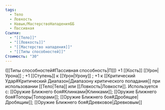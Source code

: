 ```yaml
---
tags:
  - Тело
  - Ловкость
  - Навык/МастерствоНападенияББ
  - Пассивная
Ссылки:
  - "[[Тело]]"
  - "[[Ловкость]]"
  - "[[Мастерство нападения]]"
  - "[[Типы способностей]]"
Стоимость: "30"
---
```

([[Типы способностей#Пассивная способность|П]]) +1 [[Кость]] [[Урон|Урона]] ; +1 [[Ступень]] к [[Урон|Урону]] ; +1 к [[Критический Удар#Критический Диапазон|Диапазону критического попадания]] при использовании [[Тело|Тела]] или [[Ловкость|Ловкости]]. 
Используется с: [[Оружие Ближнего боя#Клинками|Клинками]]; [[Оружие Ближнего боя#Топоры|Топорами]]; [[Оружие Ближнего боя#Дробящее|Дробящим]]; [[Оружие Ближнего боя#Древковое|Древковым]]